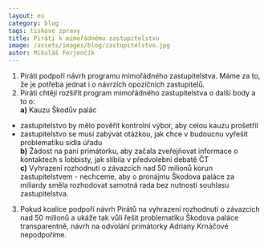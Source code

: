 ```yaml
---
layout: eu
category: blog
tags: tiskove zpravy
title: Piráti k mimořádnému zastupitelstvu
image: /assets/images/blog/zastupitelstvo.jpg
autor: Mikuláš Ferjenčík
---
```


1) Piráti podpoří návrh programu mimořádného zastupitelstva. Máme za to, že je potřeba jednat i o návrzích opozičních zastupitelů.  
2) Piráti chtějí rozšířit program mimořádného zastupitelstva o další body a to o:  
**a)** Kauzu Škodův palác   
* zastupitelstvo by mělo pověřit kontrolní výbor, aby celou kauzu prošetřil  
* zastupitelstvo se musí zabývat otázkou, jak chce v budoucnu vyřešit problematiku sídla úřadu  
**b)** Žádost na paní primátorku, aby začala zveřejňovat informace o kontaktech s lobbisty, jak slíbila v předvolební debatě ČT  
**c)** Vyhrazení rozhodnutí o závazcích nad 50 milionů korun zastupitelstvem - nechceme, aby o pronájmu Škodova paláce za miliardy směla rozhodovat samotná rada bez nutnosti souhlasu zastupitelstva.   
3) Pokud koalice podpoří návrh Pirátů na vyhrazení rozhodnutí o závazcích nad 50 milionů a ukáže tak vůli řešit problematiku Škodova paláce transparentně, návrh na odvolání primátorky Adriany Krnáčové nepodpoříme.   
